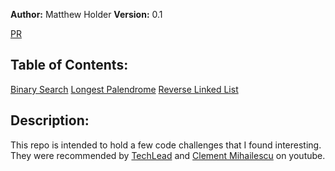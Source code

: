 **Author:** Matthew Holder
**Version:** 0.1

[PR]()

## Table of Contents:

[Binary Search](binary_search.txt)
[Longest Palendrome](longest_palendrome.txt)
[Reverse Linked List](reverse_ll.txt)

## Description:

This repo is intended to hold a few code challenges that I found interesting. They were recommended by [TechLead](https://www.youtube.com/watch?v=r1MXwyiGi_U) and [Clement Mihailescu](https://www.youtube.com/watch?v=zHczhZn-z30) on youtube.